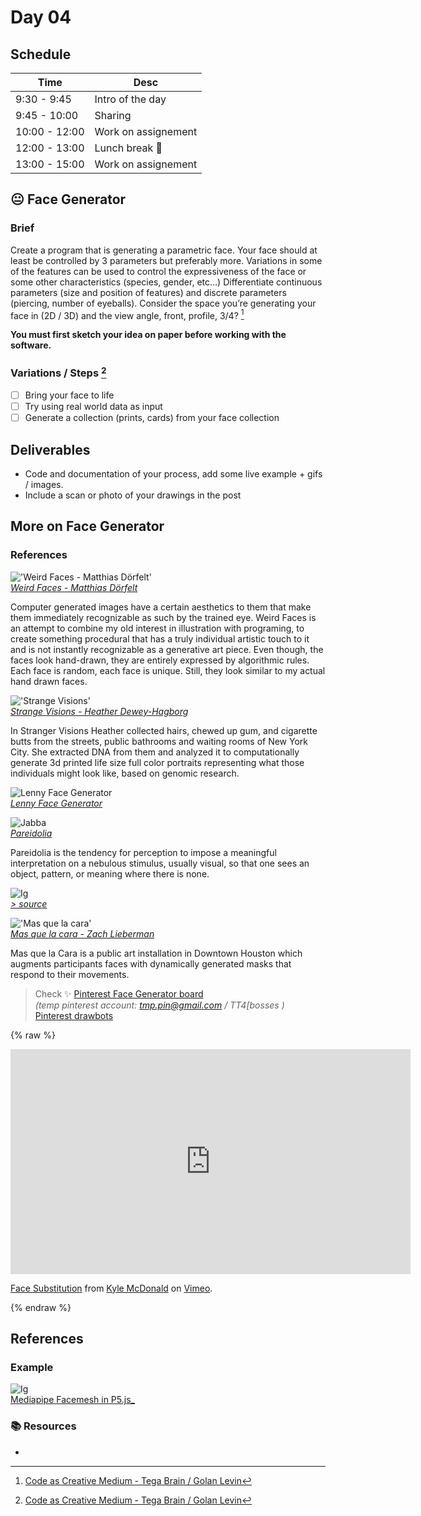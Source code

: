 # Day 04



## Schedule

|Time               |Desc                                      |
|---                |---                                       |
|9:30 - 9:45        | Intro of the day                         |
|9:45 - 10:00       | Sharing                                  |
|10:00 - 12:00      | Work on assignement                      |
|12:00 - 13:00      | Lunch break :green_apple:                      |
|13:00 - 15:00      | Work on assignement                      |


## :neutral_face: Face Generator

### Brief

Create a program that is generating a parametric face. Your face should at least be controlled by 3 parameters but preferably more. Variations in some of the features can be used to control the expressiveness of the face or some other characteristics (species, gender, etc…) Differentiate continuous parameters (size and position of features) and discrete parameters (piercing, number of eyeballs). Consider the space you’re generating your face in (2D / 3D) and the view angle, front, profile, 3/4?  [^note-id1]

__You must first sketch your idea on paper before working with the software.__ 

### Variations / Steps [^note-id1]

- [ ] Bring your face to life
- [ ] Try using real world data as input
- [ ] Generate a collection (prints, cards) from your face collection

## Deliverables

* Code and documentation of your process, add some live example + gifs / images.
* Include a scan or photo of your drawings in the post


## More on Face Generator

### References

!['Weird Faces - Matthias Dörfelt'](images/weird_faces.jpg)  
[_Weird Faces - Matthias Dörfelt_](https://www.mokafolio.de/works/Weird-Faces)


Computer generated images have a certain aesthetics to them that make them immediately recognizable as such by the trained eye. Weird Faces is an attempt to combine my old interest in illustration with programing, to create something procedural that has a truly individual artistic touch to it and is not instantly recognizable as a generative art piece. Even though, the faces look hand-drawn, they are entirely expressed by algorithmic rules. Each face is random, each face is unique. Still, they look similar to my actual hand drawn faces.

!['Strange Visions'](images/stranger_visions.jpg)  
[_Strange Visions - Heather Dewey-Hagborg_](https://deweyhagborg.com/projects/stranger-visions)

In Stranger Visions Heather collected hairs, chewed up gum, and cigarette butts from the streets, public bathrooms and waiting rooms of New York City. She extracted DNA from them and analyzed it to computationally generate 3d printed life size full color portraits representing what those individuals might look like, based on genomic research. 

![Lenny Face Generator](images/lenny.jpg)  
[_Lenny Face Generator_](https://lenny-face-generator.textsmilies.com/)


![Jabba](images/jabba.jpg)  
[_Pareidolia_](https://www.reddit.com/r/Pareidolia/)

Pareidolia is the tendency for perception to impose a meaningful interpretation on a nebulous stimulus, usually visual, so that one sees an object, pattern, or meaning where there is none.

![Ig](images/ig.jpg)  
[_> source_](https://www.instagram.com/p/CUqCDq8Jpff/)

!['Mas que la cara'](images/mas.jpg)  
[_Mas que la cara - Zach Lieberman_](https://zachlieberman.medium.com/m%C3%A1s-que-la-cara-overview-48331a0202c0)

Mas que la Cara is a public art installation in Downtown Houston which augments participants faces with dynamically generated masks that respond to their movements.


> Check :sparkles: [Pinterest Face Generator board](https://www.pinterest.ch/9uill0m/generative-class/dawing-machines/) <br> *(temp pinterest account: tmp.pin@gmail.com / TT4[bosses )* <br>
> [Pinterest drawbots](https://www.pinterest.co.uk/gonzillaaa/drawbots/)

{% raw %}  
<iframe src="https://player.vimeo.com/video/29348533?h=5c0cc36b58&title=0&byline=0&portrait=0" width="640" height="360" frameborder="0" allow="autoplay; fullscreen; picture-in-picture" allowfullscreen></iframe>
<p><a href="https://vimeo.com/29348533">Face Substitution</a> from <a href="https://vimeo.com/kylemcdonald">Kyle McDonald</a> on <a href="https://vimeo.com">Vimeo</a>.</p>  
{% endraw %}  


## References

### Example

![Ig](images/facemesh.jpg)  
[Mediapipe Facemesh in P5.js_](https://editor.p5js.org/guma/sketches/IAlxLpyRd)


### :books: Resources

* []()


[^note-id1]: [Code as Creative Medium - Tega Brain / Golan Levin](https://mitpress.mit.edu/books/code-creative-medium)
